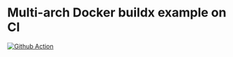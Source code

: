 # Multi-arch Docker buildx example on CI

[![Github Action](https://github.com/eriksf/multiarch-ci-buildx-example/workflows/build/badge.svg)](https://github.com/eriksf/multiarch-ci-buildx-example/actions)

